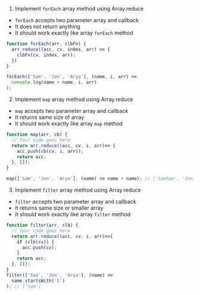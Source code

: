 1. Implement `forEach` array method using Array.reduce

- `forEach` accepts two parameter array and callback
- It does not return anything
- It should work exactly like array `forEach` method

```js
function forEach(arr, clbFn) {
  arr.reduce((acc, cv, index, arr) => {
    clbFn(cv, index, arr);
  })
}

forEach(['Sam', 'Jon', 'Arya'], (name, i, arr) =>
  console.log(name + name, i, arr)
);
```

2. Implement `map` array method using Array.reduce

- `map` accepts two parameter array and callback
- It returns same size of array
- It should work exactly like array `map` method

```js
function map(arr, cb) {
  // Your code goes here
  return arr.reduce((acc, cv, i, arr)=> {
    acc.push(cb(cv, i, arr));
    return acc;
  }, []);
}

map(['Sam', 'Jon', 'Arya'], (name) => name + name); // ['SamSam', 'JonJon', 'AryaArya']
```

3. Implement `filter` array method using Array.reduce

- `filter` accepts two parameter array and callback
- It returns same size or smaller array
- It should work exactly like array `filter` method

```js
function filter(arr, clb) {
  // Your code goes here
  return arr.reduce((acc, cv, i, arr)=>{
    if (clb(cv)) {
      acc.push(cv);
    }
    return acc;
  }, []);
}
filter(['Sam', 'Jon', 'Arya'], (name) =>
  name.startsWith('S')
); // ['Sam']
```
